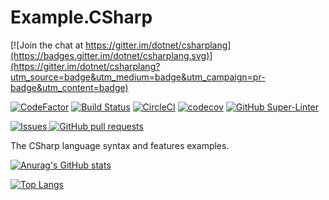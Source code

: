 # Example.CSharp

[![Join the chat at https://gitter.im/dotnet/csharplang](https://badges.gitter.im/dotnet/csharplang.svg)](https://gitter.im/dotnet/csharplang?utm_source=badge&utm_medium=badge&utm_campaign=pr-badge&utm_content=badge)

[![CodeFactor](https://www.codefactor.io/repository/github/jerviscui/example.csharp/badge/master)](https://www.codefactor.io/repository/github/jerviscui/example.csharp/overview/master)
[![Build Status](https://travis-ci.com/jerviscui/Example.CSharp.svg?branch=master)](https://travis-ci.com/jerviscui/Example.CSharp)
[![CircleCI](https://circleci.com/gh/jerviscui/Example.CSharp/tree/master.svg?style=svg)](https://circleci.com/gh/jerviscui/Example.CSharp/tree/master)
[![codecov](https://codecov.io/gh/jerviscui/Example.CSharp/branch/master/graph/badge.svg?token=OK7Y61G0YL)](https://codecov.io/gh/jerviscui/Example.CSharp)
[![GitHub Super-Linter](https://github.com/jerviscui/Example.CSharp/workflows/Lint%20Code%20Base/badge.svg)](https://github.com/marketplace/actions/super-linter)

<a href="https://github.com/jerviscui/Example.CSharp/issues">
  <img alt="Issues" src="https://img.shields.io/github/issues/jerviscui/Example.CSharp?color=0088ff" />
</a>
<a href="https://github.com/jerviscui/Example.CSharp/pulls">
  <img alt="GitHub pull requests" src="https://img.shields.io/github/issues-pr/jerviscui/Example.CSharp?color=0088ff" />
</a>

The CSharp language syntax and features examples.

[![Anurag's GitHub stats](https://github-readme-stats.vercel.app/api?username=jerviscui&count_private=true&show_icons=true)](https://github.com/anuraghazra/github-readme-stats)

[![Top Langs](https://github-readme-stats.vercel.app/api/top-langs/?username=jerviscui&count_private=true&layout=compact)](https://github.com/anuraghazra/github-readme-stats)


